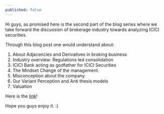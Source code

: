 ```yaml
---
published: false
---
```

Hi guys, as promised here is the second part of the blog series where we take forward the discussion of brokerage industry towards analyzing ICICI securities.

Through this blog post one would understand about:

1. About Adjacencies and Derivatives in broking business
2. Industry overview: Regulations led consolidation
3. ICICI Bank acting as godfather for ICICI Securities
4. The Mindset Change of the management.
5. Misconception about the company
6. Our Variant Perception and Anti thesis models
7. Valuation

Here is the [link](https://soic.in/blog-description/icicisecurtities)!

Hope you guys enjoy it. :)

